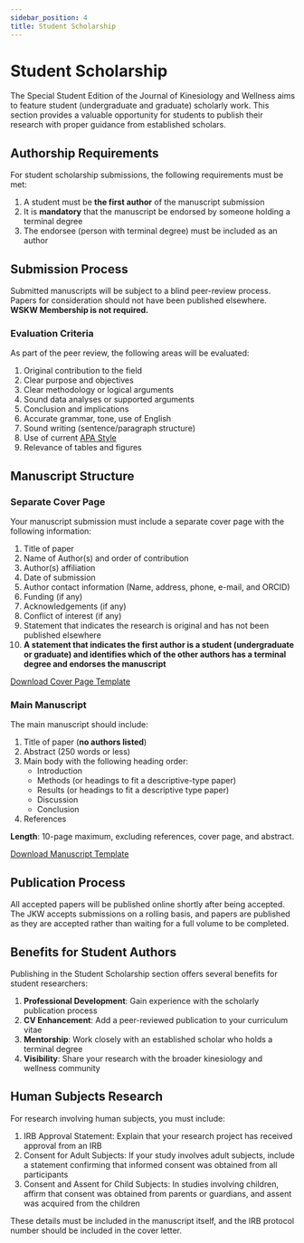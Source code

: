 ```yaml
---
sidebar_position: 4
title: Student Scholarship
---
```


# Student Scholarship

The Special Student Edition of the Journal of Kinesiology and Wellness aims to feature student (undergraduate and graduate) scholarly work. This section provides a valuable opportunity for students to publish their research with proper guidance from established scholars.

## Authorship Requirements

For student scholarship submissions, the following requirements must be met:

1. A student must be **the first author** of the manuscript submission
2. It is **mandatory** that the manuscript be endorsed by someone holding a terminal degree
3. The endorsee (person with terminal degree) must be included as an author

## Submission Process

Submitted manuscripts will be subject to a blind peer-review process. Papers for consideration should not have been published elsewhere. **WSKW Membership is not required.**

### Evaluation Criteria

As part of the peer review, the following areas will be evaluated:

1. Original contribution to the field
2. Clear purpose and objectives
3. Clear methodology or logical arguments
4. Sound data analyses or supported arguments
5. Conclusion and implications
6. Accurate grammar, tone, use of English
7. Sound writing (sentence/paragraph structure)
8. Use of current [APA Style](https://www.apastyle.org/)
9. Relevance of tables and figures

## Manuscript Structure

### Separate Cover Page

Your manuscript submission must include a separate cover page with the following information:

1. Title of paper
2. Name of Author(s) and order of contribution
3. Author(s) affiliation
4. Date of submission
5. Author contact information (Name, address, phone, e-mail, and ORCID)
6. Funding (if any)
7. Acknowledgements (if any)
8. Conflict of interest (if any)
9. Statement that indicates the research is original and has not been published elsewhere
10. **A statement that indicates the first author is a student (undergraduate or graduate) and identifies which of the other authors has a terminal degree and endorses the manuscript**

[Download Cover Page Template](http://www.wskw.org/wp-content/uploads/2023/05/APA-7th-edition-template-cover-jkw.docx)

### Main Manuscript

The main manuscript should include:

1. Title of paper (**no authors listed**)
2. Abstract (250 words or less)
3. Main body with the following heading order:
   - Introduction
   - Methods (or headings to fit a descriptive-type paper)
   - Results (or headings to fit a descriptive type paper)
   - Discussion
   - Conclusion
4. References

**Length**: 10-page maximum, excluding references, cover page, and abstract.

[Download Manuscript Template](http://www.wskw.org/wp-content/uploads/2023/04/APA-7th-edition-template-jkw.docx)

## Publication Process

All accepted papers will be published online shortly after being accepted. The JKW accepts submissions on a rolling basis, and papers are published as they are accepted rather than waiting for a full volume to be completed.

## Benefits for Student Authors

Publishing in the Student Scholarship section offers several benefits for student researchers:

1. **Professional Development**: Gain experience with the scholarly publication process
2. **CV Enhancement**: Add a peer-reviewed publication to your curriculum vitae
3. **Mentorship**: Work closely with an established scholar who holds a terminal degree
4. **Visibility**: Share your research with the broader kinesiology and wellness community

## Human Subjects Research

For research involving human subjects, you must include:

1. IRB Approval Statement: Explain that your research project has received approval from an IRB
2. Consent for Adult Subjects: If your study involves adult subjects, include a statement confirming that informed consent was obtained from all participants
3. Consent and Assent for Child Subjects: In studies involving children, affirm that consent was obtained from parents or guardians, and assent was acquired from the children

These details must be included in the manuscript itself, and the IRB protocol number should be included in the cover letter.
